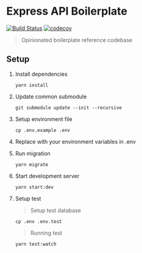 # Express API Boilerplate

[![Build Status](https://travis-ci.org/sudhirt4/express-api-boilerplate.svg?branch=master)](https://travis-ci.org/sudhirt4/express-api-boilerplate)
[![codecov](https://codecov.io/gh/sudhirt4/express-api-boilerplate/branch/master/graph/badge.svg)](https://codecov.io/gh/sudhirt4/express-api-boilerplate)

> Opinionated boilerplate reference codebase

## Setup

1. Install dependencies

   ```
   yarn install
   ```

2. Update common submodule

   ```
   git submodule update --init --recursive
   ```

3. Setup environment file

   ```
   cp .env.example .env
   ```

4. Replace with your environment variables in .env

5. Run migration

   ```
   yarn migrate
   ```

6. Start development server

   ```
   yarn start:dev
   ```

7. Setup test

   > Setup test database

   ```
   cp .env .env.test
   ```

   > Running test

   ```
   yarn test:watch
   ```
